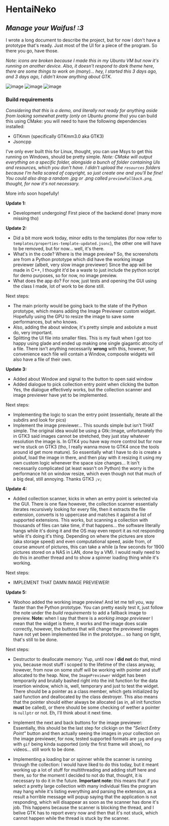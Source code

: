 # HentaiNeko
## *Manage your Waifus! :3*

I wrote a long document to describe the project, but for now I don't have a prototype that's ready. Just most of the UI for a piece of the program.
So there you go, have those.

*Note: icons are broken because I made this in my Ubuntu VM but now it's running on another device. Also, it doesn't respond to dark theme here, there are some things to work on (many)... hey, I started this 3 days ago, and 3 days ago, I didn't know anything about GTK.*

![image](https://user-images.githubusercontent.com/107735757/174418153-6dfa62b8-0ee3-4a07-beef-4f650133fddc.png)
![image](https://user-images.githubusercontent.com/107735757/174418175-c763f391-869f-4972-b702-786480bd662b.png)
![image](https://user-images.githubusercontent.com/107735757/174418207-3fb104ff-a692-44b9-9a07-8fba6501446f.png)

### Build requirements
_Considering that this is a demo, and literally not ready for anything aside from looking somewhat pretty (only on Ubuntu gnome tho)_
you can build this using CMake: you will need to have the following dependencies installed:
 - GTKmm (specifically GTKmm3.0 aka GTK3)
 - Jsoncpp

I\'ve only ever built this for Linux, thought, you can use Msys to get this running on Windows, should be pretty simple.
_Note: CMake will output everything on a specific folder, alongside a bunch of folder containing UIs and resources, which you don\'t have._
_I didn\'t upload the `resources` folders because I\'m hella scared of copyright, so just create one and you\'ll be fine!_
_You could also drop a random .jpg or .png called `previewFallback.png`, thought, for now it\'s not necessary._

More info soon hopefully!

 **Update 1:**
 - Development undergoing! First piece of the backend done! (many more missing tho)

 **Update 2:**
 - Did a bit more work today, minor edits to the templates (for now refer to `templates/properties-template-updated.jsonc`),
   the other one will have to be removed, but for now... well, it\'s there.
 - What\'s in the code? Where is the image preview?
   So, the screenshots are from a Python prototype which did have the working image previewer (albeit, very slow image previewer)
   Since the app will be made in C++, I thought it\'d be a waste to just include the python script for demo purposes, so for now,
   no image preview.
 - What does the app do? For now, just tests and opening the GUI using the class I made, lot of work to be done still.

 Next steps:
 - The main priority would be going back to the state of the Python prototype, which means adding the Image Previewer custom widget.
   Hopefully using the GPU to resize the image to save some performances, but who knows.
 - Also, adding the about window, it\'s pretty simple and asbolute a must do, very important.
 - Splitting the UI file into smaller files.
   This is my fault when I got too happy using glade and ended up making one single giagantic atrocity of a file.
   There isn\'t anything necessarily **wrong** with this, however, for convenience each file will contain a Window, composite widgets
   will also have a file of their own.

 **Update 3:**
 - Added about Window and signal to the button to open said window
 - Added dialogue to pick collection entry point when clicking the button
   Yes, the dialogue effectively works, but the collection scanner and image previewer have yet to be implemented.

 Next steps:
 - Implementing the logic to scan the entry point (essentially, iterate all the subdirs and look for pics)
 - Implement the image previewer...
   This sounds simple but isn\'t THAT simple. The original idea would be using a Gtk::Image, unfortunately tho in GTK3
   said images cannot be stretched, they just stay whatever resolution the image is. In GTK4 you have way more control
   but for now we\'re stuck on GTK3 (tho, I really wanna move to GTK4 once the tools around id get more mature).
   So essentially what I have to do is create a pixbuf, load the image in there, and then play with it resizing it using
   my own custom logic whenever the space size changes... It isn\'t necessarily complicated (at least wasn't on Python)
   the worry is the performance hit on window resize, which even though not that much of a big deal, still annoying.
   Thanks GTK3 `;v;`

 **Update 4:**
 - Added collection scanner, kicks in when an entry point is selected via the GUI.
   There is one flaw however, the collection scanner essentially iterates recursively looking for every file, then
   it extracts the file extension, converts is to uppercase and matches it against a list of supported extensions.
   This works, but scanning a collection with thousands of files can take time, if that happens... the software
   literally hangs while it\'s doing it and the OS may even report it as not responding while it\'s doing it\'s thing.
   Depending on where the pictures are store (aka storage speed) and even computational speed, aside from, of course
   amount of pictures, this can take a while (a few seconds for 1900 pictures stored on a NAS in LAN, done by a VM).
   I would really need to do this in another thread and to show a spinner loading thing while it\'s working.

 Next steps:
 - IMPLEMENT THAT DAMN IMAGE PREVIEWER!

 **Update 5:**
 - Woohoo added the working image preview! And let me tell you, way faster than the Python prototype.
   You can pretty easily test it, just follow the note under the *build requirements* to add a 
   fallback image to preview.
   **Note:** when I say that there is a *working image previewer* I mean that the widget is there, it works
   and the image does scale correctly, however, the buttons that will change the previewed images have
   not yet been implemented like in the prototype... so hang on tight, that\'s still to be done.

 Next steps:
 - Destructor to deallocate memory:
   Yup, until now I **did not** do that, mind you, because most stuff i scoped to the lifetime of the class
   anyway, however, from now on some stuff will be working with pointer and stuff allocated to the heap.
   Now, the `ImagePreviewer` widget has been temporarily and brutally bashed right into the init function for
   the data insertion window, which is, well, temporary and just to test the widget.
   There should be a pointer as a class member, which gets initialized by said function and deallocated by the
   class destroyer. This also means that the pointer should either always be allocated (as in, all init function
   **must** be called), or there should be some checking of wether a pointer is `nullptr` or not.
   Eh, I\'ll think about it next time.

 - Implement the next and back buttons for the image previewer:
   Essentially, this should be the last step for clickign on the *"Select Entry Point"* button and then actually
   seeing the images in your collection on the image previewer, for now, tested supported formats are `jpg` and `png`
   with `gif` being kinda supported (only the first frame will show), no videos... still work to be done.

 - Implementing a loading bar or spinner while the scanner is running through the collection:
   I would have liked to do this today, but it meant working up a lot of stuff for multithreading and adding stuff
   here and there, so for the moment I decided to not do that, thought, it is necessary to do it in the future.
   **Important note:** this means that if you select a pretty large collection with many individual files the program
   may hang while it\'s listing everything and parsing the extension, as a result a horrible message will popup saying
   that the application is not responding, which will disappear as soon as the scanner has done it\'s job.
   This happens because the scanner is blocking the thread, and I belive GTK has to report every now and then that
   it\'s not stuck, which cannot happen while the thread is stuck by the scanner.